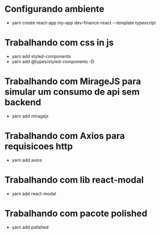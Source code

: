 # Configurando ambiente
- yarn create react-app my-app dev-finance-react --template typescript  

# Trabalhando com css in js
- yarn add styled-components
- yarn add @types/styled-components -D

# Trabalhando com MirageJS para simular um consumo de api sem backend
- yarn add miragejs

# Trabalhando com Axios para requisicoes http
- yarn add axios
  
# Trabalhando com lib react-modal
- yarn add react-modal

# Trabalhando com pacote polished
- yarn add polished